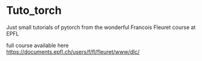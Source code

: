 # Tuto_torch
Just small tutorials of pytorch from the wonderful Francois Fleuret course at EPFL

full course available here
https://documents.epfl.ch/users/f/fl/fleuret/www/dlc/
